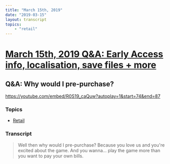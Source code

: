 ```yaml
---
title: "March 15th, 2019"
date: "2019-03-15"
layout: transcript
topics: 
    - "retail"
---
```

# [March 15th, 2019 Q&A: Early Access info, localisation, save files + more](../2019-03-15.md)
## Q&A: Why would I pre-purchase?
https://youtube.com/embed/R0S19_caQuw?autoplay=1&start=74&end=87
### Topics
* [Retail](../topics/retail.md)

### Transcript

> Well then why would I pre-purchase?
> Because you love us and you're excited
> about the game. And you wanna...
> play the game more than you want to pay your own bills.
